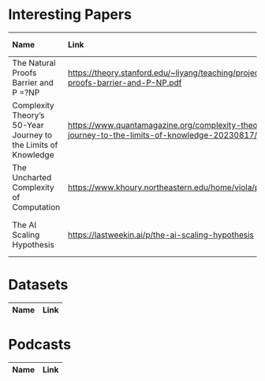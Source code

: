 # Interesting Papers
| Name | Link  | Published | % Understood | Status |
| :--- | :--- | :--- | :--- | :--- |
| The Natural Proofs Barrier and P =?NP | https://theory.stanford.edu/~liyang/teaching/projects/natural-proofs-barrier-and-P-NP.pdf | Stanford | | Unread |
| Complexity Theory’s 50-Year Journey to the Limits of Knowledge | https://www.quantamagazine.org/complexity-theorys-50-year-journey-to-the-limits-of-knowledge-20230817/ | Quanta | | Unread |
| The Uncharted Complexity of Computation | https://www.khoury.northeastern.edu/home/viola/papers/moti.pdf | Northeastern | | Unread |
| The AI Scaling Hypothesis | https://lastweekin.ai/p/the-ai-scaling-hypothesis | DANIEL BASHIR AND ANDREY KURENKOV | | Unread |

# Datasets
| Name | Link |
| :--- | :----: |

# Podcasts
| Name | Link |
| :--- | :----: |
